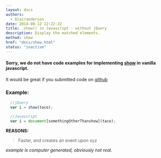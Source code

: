 ```yaml
---
layout: docs
authors:
  - blairanderson
date: 2014-08-12 22:22:22
title: .show() in Javascript - without jQuery
description: Display the matched elements.
method: show
href: "docs/show.html"
status: "inactive"
---
```


#### Sorry, we do not have code examples for implementing [show](http://api.jquery.com/show/) in vanilla javascript.

It would be great if you submitted code on [github](https://github.com/blairanderson/without-jquery/blob/master/docs/show.md)

### Example:

```javascript
  //jQuery
  var i = show(taco);

  //Javascript
  var i = document[somethingOtherThanshow](taco);

```

**REASONS:**
> Faster, and creates an event upon xyz

*example is computer generated, obviously not real.*
